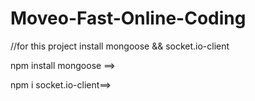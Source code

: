 # Moveo-Fast-Online-Coding

//for this project install mongoose && socket.io-client

npm install mongoose ==>

npm i socket.io-client==>
